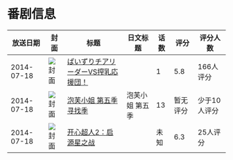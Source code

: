 # 番剧信息

|放送日期|封面|标题|日文标题|话数|评分|评分人数|
|---|---|---|---|---|---|---|
|2014-07-18|![封面](https://bangumi.tv/img/no_icon_subject.png)|[ぱいずりチアリーダーVS搾乳応援団！](https://bangumi.tv/subject/104346)||1|5.8|166人评分|
|2014-07-18|![封面](https://lain.bgm.tv/pic/cover/c/98/e0/207415_V9YNi.jpg)|[泡芙小姐 第五季 寻找季](https://bangumi.tv/subject/207415)|泡芙小姐 第五季|13|暂无评分|少于10人评分|
|2014-07-18|![封面](https://lain.bgm.tv/pic/cover/c/c6/7b/320435_5c7wv.jpg)|[开心超人2：启源星之战](https://bangumi.tv/subject/320435)||未知|6.3|25人评分|
